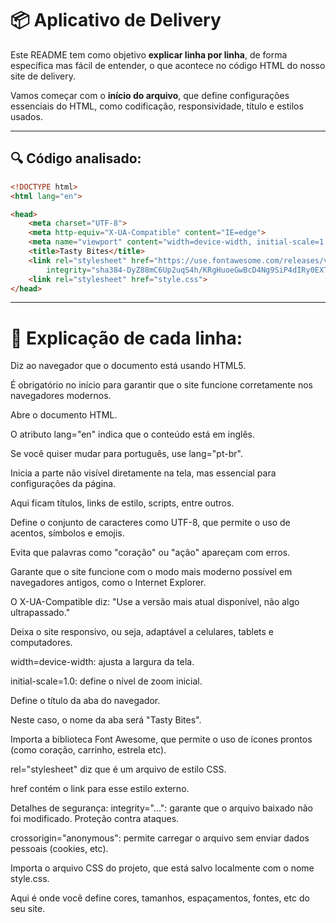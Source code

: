 # 📦 Aplicativo de Delivery

Este README tem como objetivo **explicar linha por linha**, de forma específica mas fácil de entender, o que acontece no código HTML do nosso site de delivery.

Vamos começar com o **início do arquivo**, que define configurações essenciais do HTML, como codificação, responsividade, título e estilos usados.

---

## 🔍 Código analisado:

```html
<!DOCTYPE html>
<html lang="en">

<head>
    <meta charset="UTF-8">
    <meta http-equiv="X-UA-Compatible" content="IE=edge">
    <meta name="viewport" content="width=device-width, initial-scale=1.0">
    <title>Tasty Bites</title>
    <link rel="stylesheet" href="https://use.fontawesome.com/releases/v5.15.4/css/all.css"
        integrity="sha384-DyZ88mC6Up2uqS4h/KRgHuoeGwBcD4Ng9SiP4dIRy0EXTlnuz47vAwmeGwVChigm" crossorigin="anonymous">
    <link rel="stylesheet" href="style.css">
</head>

```
---

# 🧠 Explicação de cada linha:
<!DOCTYPE html>
Diz ao navegador que o documento está usando HTML5.

É obrigatório no início para garantir que o site funcione corretamente nos navegadores modernos.

<html lang="en">
Abre o documento HTML.

O atributo lang="en" indica que o conteúdo está em inglês.

Se você quiser mudar para português, use lang="pt-br".

<head>
Inicia a parte não visível diretamente na tela, mas essencial para configurações da página.

Aqui ficam títulos, links de estilo, scripts, entre outros.

<meta charset="UTF-8">
Define o conjunto de caracteres como UTF-8, que permite o uso de acentos, símbolos e emojis.

Evita que palavras como "coração" ou "ação" apareçam com erros.

<meta http-equiv="X-UA-Compatible" content="IE=edge">
Garante que o site funcione com o modo mais moderno possível em navegadores antigos, como o Internet Explorer.

O X-UA-Compatible diz: "Use a versão mais atual disponível, não algo ultrapassado."

<meta name="viewport" content="width=device-width, initial-scale=1.0">
Deixa o site responsivo, ou seja, adaptável a celulares, tablets e computadores.

width=device-width: ajusta a largura da tela.

initial-scale=1.0: define o nível de zoom inicial.

<title>Tasty Bites</title>
Define o título da aba do navegador.

Neste caso, o nome da aba será "Tasty Bites".

<link rel="stylesheet" href="https://use.fontawesome.com/releases/v5.15.4/css/all.css" ...>
Importa a biblioteca Font Awesome, que permite o uso de ícones prontos (como coração, carrinho, estrela etc).

rel="stylesheet" diz que é um arquivo de estilo CSS.

href contém o link para esse estilo externo.

Detalhes de segurança:
integrity="...": garante que o arquivo baixado não foi modificado. Proteção contra ataques.

crossorigin="anonymous": permite carregar o arquivo sem enviar dados pessoais (cookies, etc).

<link rel="stylesheet" href="style.css">
Importa o arquivo CSS do projeto, que está salvo localmente com o nome style.css.

Aqui é onde você define cores, tamanhos, espaçamentos, fontes, etc do seu site.


